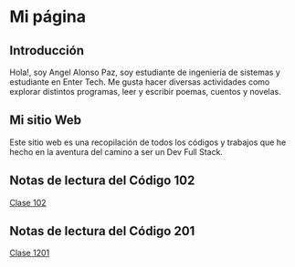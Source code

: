 # Mi página

## Introducción

Hola!, soy Angel Alonso  Paz, soy estudiante de ingeniería de sistemas y estudiante en Enter Tech. Me gusta hacer diversas actividades como explorar distintos programas, leer y escribir poemas, cuentos y novelas.

## Mi sitio Web

Este sitio web es una recopilación de todos los códigos y trabajos que he hecho en la aventura del camino a ser un Dev Full Stack.

## Notas de lectura del Código 102

[Clase 102](./102)


## Notas de lectura del Código 201

[Clase 1201](./201)
